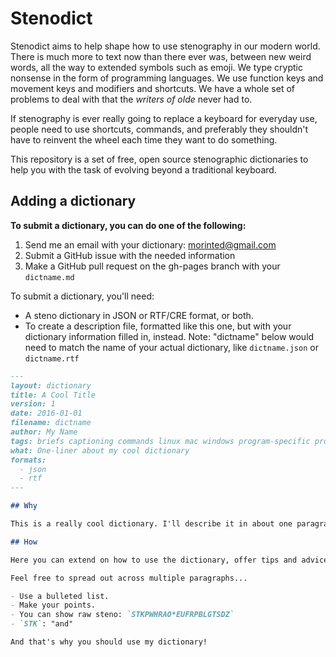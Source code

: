 # Stenodict

Stenodict aims to help shape how to use stenography in our modern world.
There is much more to text now than there ever was, between new
weird words, all the way to extended symbols such as emoji. We type cryptic
nonsense in the form of programming languages. We use function keys and movement
keys and modifiers and shortcuts. We have a whole set of problems
to deal with that the *writers of olde* never had to.

If stenography is ever really going to replace a keyboard for everyday use,
people need to use shortcuts, commands, and preferably they shouldn't have to
reinvent the wheel each time they want to do something.

This repository is a set of free, open source stenographic dictionaries to help
you with the task of evolving beyond a traditional keyboard.

## Adding a dictionary

**To submit a dictionary, you can do one of the following:**

1. Send me an email with your dictionary: morinted@gmail.com
2. Submit a GitHub issue with the needed information
3. Make a GitHub pull request on the gh-pages branch with your `dictname.md`

To submit a dictionary, you'll need:

- A steno dictionary in JSON or RTF/CRE format, or both.
- To create a description file, formatted like this one, but with your dictionary information filled in, instead. Note: "dictname" below would need to match the name of your actual dictionary, like `dictname.json` or `dictname.rtf`

```md
---
layout: dictionary
title: A Cool Title
version: 1
date: 2016-01-01
filename: dictname
author: My Name
tags: briefs captioning commands linux mac windows program-specific programming shortcuts symbols words
what: One-liner about my cool dictionary
formats:
  - json
  - rtf
---

## Why

This is a really cool dictionary. I'll describe it in about one paragraph. It's really great because when you use it you can write more words with the steno machine and it makes you cooler.

## How

Here you can extend on how to use the dictionary, offer tips and advice.

Feel free to spread out across multiple paragraphs...

- Use a bulleted list.
- Make your points.
- You can show raw steno: `STKPWHRAO*EUFRPBLGTSDZ`
- `STK`: "and"

And that's why you should use my dictionary!
```
